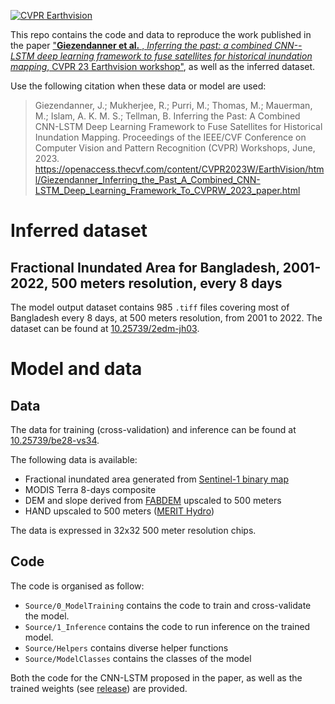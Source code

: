 [![CVPR Earthvision](https://img.shields.io/badge/CVPR_Earthvision-10.1109%2FCVPRW59228.2023.00209-blue)]([https://arxiv.org/abs/2410.12938](https://ieeexplore.ieee.org/document/10208542))

This repo contains the code and data to reproduce the work published in the paper ["**Giezendanner et al.** , *Inferring the past: a combined CNN--LSTM deep learning framework to fuse satellites for historical inundation mapping*, CVPR 23 Earthvision workshop"](https://openaccess.thecvf.com/content/CVPR2023W/EarthVision/html/Giezendanner_Inferring_the_Past_A_Combined_CNN-LSTM_Deep_Learning_Framework_To_CVPRW_2023_paper.html), as well as the inferred dataset.

Use the following citation when these data or model are used:
> Giezendanner, J.; Mukherjee, R.; Purri, M.; Thomas, M.; Mauerman, M.; Islam, A. K. M. S.; Tellman, B. Inferring the Past: A Combined CNN-LSTM Deep Learning Framework to Fuse Satellites for Historical Inundation Mapping. Proceedings of the IEEE/CVF Conference on Computer Vision and Pattern Recognition (CVPR) Workshops, June, 2023. https://openaccess.thecvf.com/content/CVPR2023W/EarthVision/html/Giezendanner_Inferring_the_Past_A_Combined_CNN-LSTM_Deep_Learning_Framework_To_CVPRW_2023_paper.html

# Inferred dataset
## Fractional Inundated Area for Bangladesh, 2001-2022, 500 meters resolution, every 8 days

The model output dataset contains 985 `.tiff` files covering most of Bangladesh every 8 days, at 500 meters resolution, from 2001 to 2022.
The dataset can be found at [10.25739/2edm-jh03](https://datacommons.cyverse.org/browse/iplant/home/shared/commons_repo/curated/Giezendanner_BangladeshInundationHistory_Mai2023).


# Model and data
## Data

The data for training (cross-validation) and inference can be found at [10.25739/be28-vs34](https://datacommons.cyverse.org/browse/iplant/home/shared/commons_repo/curated/Giezendanner_BangladeshCNNLSTMModelData_June2023).

The following data is available:
- Fractional inundated area generated from [Sentinel-1 binary map](https://ieeexplore.ieee.org/document/10042166)
- MODIS Terra 8-days composite
- DEM and slope derived from [FABDEM](https://meetingorganizer.copernicus.org/EGU22/EGU22-8994.html?pdf) upscaled to 500 meters
- HAND upscaled to 500 meters ([MERIT Hydro](https://agupubs.onlinelibrary.wiley.com/doi/10.1029/2019WR024873))

The data is expressed in 32x32 500 meter resolution chips.

## Code
The code is organised as follow:
- `Source/0_ModelTraining` contains the code to train and cross-validate the model.
- `Source/1_Inference` contains the code to run inference on the trained model.
- `Source/Helpers` contains diverse helper functions
- `Source/ModelClasses` contains the classes of the model

Both the code for the CNN-LSTM proposed in the paper, as well as the trained weights (see [release](https://github.com/GieziJo/cvpr23-earthvision-CNN-LSTM-Inundation/releases/tag/v1.0.0)) are provided.
